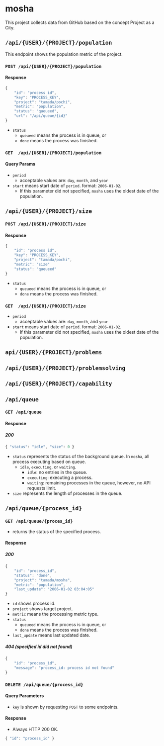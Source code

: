 # mosha

This project collects data from GitHub based on the concept Project as a City.

## `/api/{USER}/{PROJECT}/population`

This endpoint shows the population metric of the project.

### `POST /api/{USER}/{PROJECT}/population`

#### Response

```js
{
    "id": "process id",
    "key": "PROCESS_KEY",
    "project": "tamada/pochi",
    "metric": "population",
    "status": "queueed",
    "url": "/api/queue/{id}"
}
```

* `status`
    * `queueed` means the process is in queue, or
    * `done` means the process was finished.

### `GET  /api/{USER}/{PROJECT}/population`

#### Query Params

* `period`
    * acceptable values are: `day`, `month`, and `year`
* `start` means start date of `period`.  format: `2006-01-02`.
    * If this parameter did not specified, `mosha` uses the oldest date of the population.

## `/api/{USER}/{PROJECT}/size`

### `POST /api/{USER}/{PROJECT}/size`

#### Response

```js
{
    "id": "process id",
    "key": "PROCESS_KEY",
    "project": "tamada/pochi",
    "metric": "size"
    "status": "queueed"
}
```

* `status`
    * `queueed` means the process is in queue, or
    * `done` means the process was finished.

### `GET  /api/{USER}/{PROJECT}/size`

* `period`
    * acceptable values are: `day`, `month`, and `year`
* `start` means start date of `period`.  format: `2006-01-02`.
    * If this parameter did not specified, `mosha` uses the oldest date of the population.

## `api/{USER}/{PROJECT}/problems`


## `/api/{USER}/{PROJECT}/problemsolving`

## `/api/{USER}/{PROJECT}/capability`

## `/api/queue`

### `GET /api/queue`

#### Response

##### 200

```js
{ "status": "idle", "size": 0 }
```

* `status` represents the status of the background queue.  In `mosha`, all process executing based on queue.
    * `idle`, `executing`, or `waiting`.
        * `idle`: no entries in the queue.
        * `executing`: executing a process.
        * `waiting`: remaining processes in the queue, however, no API requests limit.
* `size` represents the length of processes in the queue.

## `/api/queue/{process_id}`

### `GET /api/queue/{proces_id}`

* returns the status of the specified process.

#### Response

##### 200

```js
{
    "id": "process_id",
    "status": "done",
    "project": "tamada/mosha",
    "metric": "population",
    "last_update": "2006-01-02 03:04:05"
}
```

* `id` shows process id.
* `project` shows target project.
* `metric` means the processing metric type.
* `status`
    * `queueed` means the process is in queue, or
    * `done` means the process was finished.
* `last_update` means last updated date.

##### 404 (specified id did not found)

```js
{
    "id": "process_id",
    "message": "process_id: process id not found"
}
```


### `DELETE /api/queue/{process_id}`

#### Query Parameters

* `key` is shown by requesting `POST` to some endpoints.

#### Response

* Always HTTP 200 OK.

```js
{ "id": "process_id" }
```
